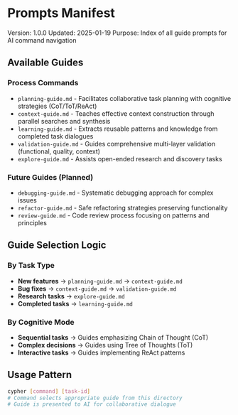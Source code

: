 # Prompts Manifest

Version: 1.0.0
Updated: 2025-01-19
Purpose: Index of all guide prompts for AI command navigation

## Available Guides

### Process Commands
- `planning-guide.md` - Facilitates collaborative task planning with cognitive strategies (CoT/ToT/ReAct)
- `context-guide.md` - Teaches effective context construction through parallel searches and synthesis
- `learning-guide.md` - Extracts reusable patterns and knowledge from completed task dialogues
- `validation-guide.md` - Guides comprehensive multi-layer validation (functional, quality, context)
- `explore-guide.md` - Assists open-ended research and discovery tasks

### Future Guides (Planned)
- `debugging-guide.md` - Systematic debugging approach for complex issues
- `refactor-guide.md` - Safe refactoring strategies preserving functionality
- `review-guide.md` - Code review process focusing on patterns and principles

## Guide Selection Logic

### By Task Type
- **New features** → `planning-guide.md` → `context-guide.md`
- **Bug fixes** → `context-guide.md` → `validation-guide.md`
- **Research tasks** → `explore-guide.md`
- **Completed tasks** → `learning-guide.md`

### By Cognitive Mode
- **Sequential tasks** → Guides emphasizing Chain of Thought (CoT)
- **Complex decisions** → Guides using Tree of Thoughts (ToT)
- **Interactive tasks** → Guides implementing ReAct patterns

## Usage Pattern
```bash
cypher [command] [task-id]
# Command selects appropriate guide from this directory
# Guide is presented to AI for collaborative dialogue
```